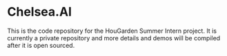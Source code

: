 # Chelsea.AI


This is the code repository for the HouGarden Summer Intern project. It is currently a private repository and more details and demos will be compiled after it is open sourced.